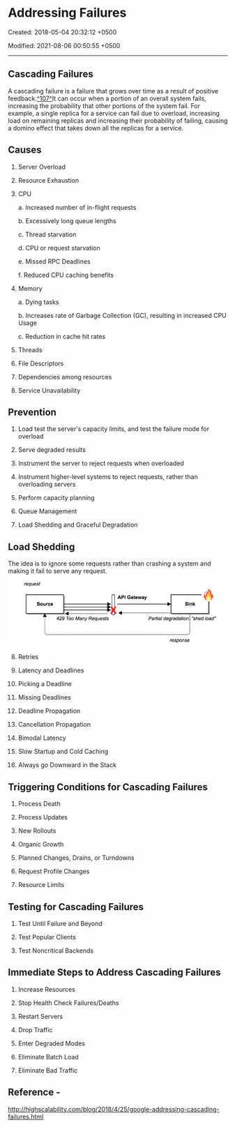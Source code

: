 # Addressing Failures

Created: 2018-05-04 20:32:12 +0500

Modified: 2021-08-06 00:50:55 +0500

---

## Cascading Failures

A cascading failure is a failure that grows over time as a result of positive feedback.[^107^](https://landing.google.com/sre/book/chapters/addressing-cascading-failures.html#id-GbduZFnh9)It can occur when a portion of an overall system fails, increasing the probability that other portions of the system fail. For example, a single replica for a service can fail due to overload, increasing load on remaining replicas and increasing their probability of failing, causing a domino effect that takes down all the replicas for a service.

## Causes

1. Server Overload

2. Resource Exhaustion

3. CPU

    a.  Increased number of in-flight requests

    b.  Excessively long queue lengths

    c.  Thread starvation

    d.  CPU or request starvation

    e.  Missed RPC Deadlines

    f.  Reduced CPU caching benefits

4. Memory

    a.  Dying tasks

    b.  Increases rate of Garbage Collection (GC), resulting in increased CPU Usage

    c.  Reduction in cache hit rates

5. Threads

6. File Descriptors

7. Dependencies among resources

8. Service Unavailability

## Prevention

1. Load test the server's capacity limits, and test the failure mode for overload

2. Serve degraded results

3. Instrument the server to reject requests when overloaded

4. Instrument higher-level systems to reject requests, rather than overloading servers

5. Perform capacity planning

6. Queue Management

7. Load Shedding and Graceful Degradation

## Load Shedding

The idea is to ignore some requests rather than crashing a system and making it fail to serve any request.
![image](media/Addressing-Failures-image1.png)

8. Retries

9. Latency and Deadlines

10. Picking a Deadline

11. Missing Deadlines

12. Deadline Propagation

13. Cancellation Propagation

14. Bimodal Latency

15. Slow Startup and Cold Caching

16. Always go Downward in the Stack

## Triggering Conditions for Cascading Failures

1. Process Death

2. Process Updates

3. New Rollouts

4. Organic Growth

5. Planned Changes, Drains, or Turndowns

6. Request Profile Changes

7. Resource Limits

## Testing for Cascading Failures

1. Test Until Failure and Beyond

2. Test Popular Clients

3. Test Noncritical Backends

## Immediate Steps to Address Cascading Failures

1. Increase Resources

2. Stop Health Check Failures/Deaths

3. Restart Servers

4. Drop Traffic

5. Enter Degraded Modes

6. Eliminate Batch Load

7. Eliminate Bad Traffic

## Reference -

<http://highscalability.com/blog/2018/4/25/google-addressing-cascading-failures.html>
